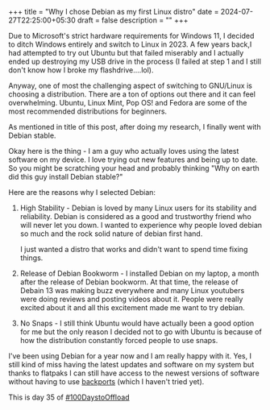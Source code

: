 +++
title = "Why I chose Debian as my first Linux distro"
date = 2024-07-27T22:25:00+05:30
draft = false
description = ""
+++

Due to Microsoft's strict hardware requirements for Windows 11, I decided to ditch Windows entirely and switch to Linux in 2023. A few years back,I had attempted to try out Ubuntu but that failed miserably and I actually ended up destroying my USB drive in the process (I failed at step 1 and I still don't know how I broke my flashdrive....lol). 

Anyway, one of most the challenging aspect of switching to GNU/Linux is choosing a distribution. There are a ton of options out there and it can feel overwhelming. Ubuntu, Linux Mint, Pop OS! and Fedora are some of the most recommended distributions for beginners. 

As mentioned in title of this post, after doing my research, I finally went with Debian stable.

Okay here is the thing - I am a guy who actually loves using the latest software on my device. I love trying out new features and being up to date. So you might be scratching your head and probably thinking "Why on earth did this guy install Debian stable?"

Here are the reasons why I selected Debian:

1. High Stability - Debian is loved by many Linux users for its stability and reliability. Debian is considered as a good and trustworthy friend who will never let you down. I wanted to experience why people loved debian so much and the rock solid nature of debian first hand.

	I just wanted a distro that works and didn't want to spend time fixing things.

2. Release of Debian Bookworm - I installed Debian on my laptop, a month after the release of Debian bookworm. At that time, the release of Debain 13 was making buzz everywhere and many Linux youtubers were doing reviews and posting videos about it. People were really excited about it and all this excitement made me want to try debian.
3. No Snaps - I still think Ubuntu would have actually been a good option for me but the only reason I decided not to go with Ubuntu is because of how the distribution constantly forced people to use snaps.

I've been using Debian for a year now and I am really happy with it. Yes, I still kind of miss having the latest updates and software on my system but thanks to flatpaks I can still have access to the newest versions of software without having to use [backports](https://backports.debian.org/) (which I haven't tried yet).

This is day 35 of [#100DaystoOffload](https://100daystooffload.com)
